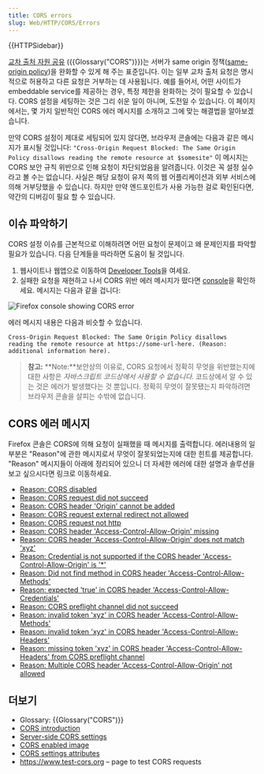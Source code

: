 ```yaml
---
title: CORS errors
slug: Web/HTTP/CORS/Errors
---
```


{{HTTPSidebar}}

[교차 출처 자원 공유](/ko/docs/Web/HTTP/CORS) ({{Glossary("CORS")}})는 서버가 same
origin 정책([same-origin policy](/ko/docs/Web/Security/Same-origin_policy))을 완화할 수 있게 해 주는 표준입니다. 이는 일부
교차 출처 요청은 명시적으로 허용하고 다른 요청은 거부하는 데 사용됩니다. 예를 들어서, 어떤 사이트가 embeddable service를 제공하는 경우, 특정 제한을
완화하는 것이 필요할 수 있습니다. CORS 설정을 세팅하는 것은 그리 쉬운 일이 아니며, 도전일 수 있습니다. 이 페이지에서는, 몇 가지 일반적인 CORS 에러 메시지를 소개하고 그에 맞는 해결법을
알아보겠습니다.

만약 CORS 설정이 제대로 세팅되어 있지 않다면, 브라우저 콘솔에는 다음과 같은 메시지가 표시될 것입니다:
`"Cross-Origin Request Blocked: The Same Origin Policy disallows reading the remote resource at $somesite"`
이 메시지는 CORS 보안 규칙 위반으로 인해 요청이 차단되었음을 알려줍니다. 이것은 꼭 설정 실수라고 볼 수는 없습니다.
사실은 해당 요청이 유저 쪽의 웹 어플리케이션과 외부 서비스에 의해 거부당했을 수 있습니다. 하지만 만약 엔드포인트가 사용 가능한 걸로 확인된다면, 약간의 디버깅이 필요 할 수 있습니다.

## 이슈 파악하기

CORS 설정 이슈를 근본적으로 이해하려면 어떤 요청이 문제이고 왜 문제인지를 파악할 필요가 있습니다. 다음 단계들을 따라하면 도움이 될 것입니다.

1. 웹사이트나 웹앱으로 이동하여 [Developer Tools](/ko/docs/Tools)을 여세요.
2. 실패한 요청을 재현하고 나서 CORS 위반 에러 메시지가 떴다면 [console](/ko/docs/Tools/Web_Console)을 확인하세요. 메시지는 다음과 같을 겁니다:

![Firefox console showing CORS error](cors-error2.png)

에러 메시지 내용은 다음과 비슷할 수 있습니다.

```
Cross-Origin Request Blocked: The Same Origin Policy disallows
reading the remote resource at https://some-url-here. (Reason:
additional information here).
```

> **참고:** **Note:**보안상의 이유로, CORS 요청에서 정확히 무엇을 위반했는지에 대한 사항은 _자바스크립트 코드상에서 사용할 수 없습니다._ 코드상에서 알 수 있는 것은 에러가 발생했다는 것 뿐입니다.
> 정확히 무엇이 잘못됐는지 파악하려면 브라우저 콘솔을 살피는 수밖에 없습니다.

## CORS 에러 메시지

Firefox 콘솔은 CORS에 의해 요청이 실패했을 때 메시지를 출력합니다. 에러내용의 일부분은 "Reason"에 관한 메시지로서 무엇이 잘못되었는지에 대한 힌트를 제공합니다.
"Reason" 메시지들이 아래에 정리되어 있으니 더 자세한 에러에 대한 설명과 솔루션을 보고 싶으시다면 링크로 이동하세요.

- [Reason: CORS disabled](/ko/docs/Web/HTTP/CORS/Errors/CORSDisabled)
- [Reason: CORS request did not succeed](/ko/docs/Web/HTTP/CORS/Errors/CORSDidNotSucceed)
- [Reason: CORS header 'Origin' cannot be
  added](/ko/docs/Web/HTTP/CORS/Errors/CORSOriginHeaderNotAdded)
- [Reason: CORS request external redirect
  not allowed](/ko/docs/Web/HTTP/CORS/Errors/CORSExternalRedirectNotAllowed)
- [Reason: CORS request not http](/ko/docs/Web/HTTP/CORS/Errors/CORSRequestNotHttp)
- [Reason: CORS header
  'Access-Control-Allow-Origin' missing](/ko/docs/Web/HTTP/CORS/Errors/CORSMissingAllowOrigin)
- [Reason: CORS header
  'Access-Control-Allow-Origin' does not match 'xyz'](/ko/docs/Web/HTTP/CORS/Errors/CORSAllowOriginNotMatchingOrigin)
- [Reason: Credential is not supported if the
  CORS header 'Access-Control-Allow-Origin' is '\*'](/ko/docs/Web/HTTP/CORS/Errors/CORSNotSupportingCredentials)
- [Reason: Did not find method in CORS header
  'Access-Control-Allow-Methods'](/ko/docs/Web/HTTP/CORS/Errors/CORSMethodNotFound)
- [Reason: expected 'true' in CORS header
  'Access-Control-Allow-Credentials'](/ko/docs/Web/HTTP/CORS/Errors/CORSMissingAllowCredentials)
- [Reason: CORS preflight channel did not
  succeed](/ko/docs/Web/HTTP/CORS/Errors/CORSPreflightDidNotSucceed)
- [Reason: invalid token 'xyz' in CORS header
  'Access-Control-Allow-Methods'](/ko/docs/Web/HTTP/CORS/Errors/CORSInvalidAllowMethod)
- [Reason: invalid token 'xyz' in CORS header
  'Access-Control-Allow-Headers'](/ko/docs/Web/HTTP/CORS/Errors/CORSInvalidAllowHeader)
- [Reason: missing token 'xyz' in CORS
  header 'Access-Control-Allow-Headers' from CORS preflight channel](/ko/docs/Web/HTTP/CORS/Errors/CORSMissingAllowHeaderFromPreflight)
- [Reason: Multiple CORS header
  'Access-Control-Allow-Origin' not allowed](/ko/docs/Web/HTTP/CORS/Errors/CORSMultipleAllowOriginNotAllowed)

## 더보기

- Glossary: {{Glossary("CORS")}}
- [CORS introduction](/ko/docs/Web/HTTP/CORS)
- [Server-side CORS settings](/ko/docs/Web/HTTP/Server-Side_Access_Control)
- [CORS enabled image](/ko/docs/Web/HTML/CORS_enabled_image)
- [CORS settings attributes](/ko/docs/Web/HTML/CORS_settings_attributes)
- <https://www.test-cors.org> – page to test CORS requests
